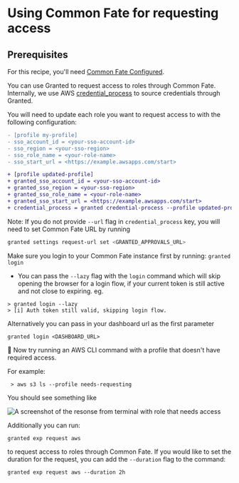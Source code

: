 # Using Common Fate for requesting access

## Prerequisites

For this recipe, you'll need [Common Fate Configured](/common-fate/introduction).

You can use Granted to request access to roles through Common Fate. Internally, we use AWS [credential_process](https://docs.aws.amazon.com/cli/latest/userguide/cli-configure-sourcing-external.html) to source credentials through Granted.

You will need to update each role you want to request access to with the following configuration:

```diff
- [profile my-profile]
- sso_account_id = <your-sso-account-id>
- sso_region = <your-sso-region>
- sso_role_name = <your-role-name>
- sso_start_url = <https://example.awsapps.com/start>

+ [profile updated-profile]
+ granted_sso_account_id = <your-sso-account-id>
+ granted_sso_region = <your-sso-region>
+ granted_sso_role_name = <your-role-name>
+ granted_sso_start_url = <https://example.awsapps.com/start>
+ credential_process = granted credential-process --profile updated-profile --url https://granted.example.com
```

Note: If you do not provide `--url` flag in `credential_process` key, you will need to set Common Fate URL by running

```bash
granted settings request-url set <GRANTED_APPROVALS_URL>
```

Make sure you login to your Common Fate instance first by running:
    ```
    granted login
    ```

- You can pass the `--lazy` flag with the `login` command which will skip opening the browser for a login flow, if your current token is still active and not close to expiring. eg.
```
> granted login --lazy
> [i] Auth token still valid, skipping login flow.
```

Alternatively you can pass in your dashboard url as the first parameter 
```
granted login <DASHBOARD_URL>
```

:tada: Now try running an AWS CLI command with a profile that doesn't have required access.

For example:

```
 > aws s3 ls --profile needs-requesting
```

You should see something like

![A screenshot of the resonse from terminal with role that needs access](/img/recipes/cli-approval/forbidden_exception_output.png)

Additionally you can run:

```
granted exp request aws
```

to request access to roles through Common Fate. If you would like to set the duration for the request, you can add the `--duration` flag to the command:

```
granted exp request aws --duration 2h
```
